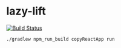 # lazy-lift

[![Build Status](https://travis-ci.org/dcduncan/lazy-lift.svg?branch=main)](https://travis-ci.org/dcduncan/lazy-lift)

```
./gradlew npm_run_build copyReactApp run
```